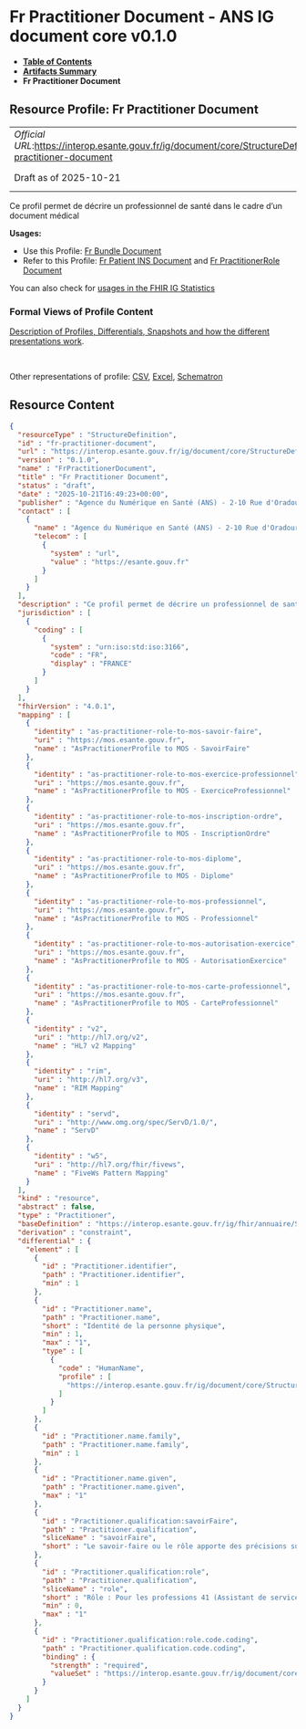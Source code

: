 # Fr Practitioner Document - ANS IG document core v0.1.0

* [**Table of Contents**](toc.md)
* [**Artifacts Summary**](artifacts.md)
* **Fr Practitioner Document**

## Resource Profile: Fr Practitioner Document 

| | |
| :--- | :--- |
| *Official URL*:https://interop.esante.gouv.fr/ig/document/core/StructureDefinition/fr-practitioner-document | *Version*:0.1.0 |
| Draft as of 2025-10-21 | *Computable Name*:FrPractitionerDocument |

 
Ce profil permet de décrire un professionnel de santé dans le cadre d’un document médical 

**Usages:**

* Use this Profile: [Fr Bundle Document](StructureDefinition-fr-bundle-document.md)
* Refer to this Profile: [Fr Patient INS Document](StructureDefinition-fr-patient-ins-document.md) and [Fr PractitionerRole Document](StructureDefinition-fr-practitionerRole-document.md)

You can also check for [usages in the FHIR IG Statistics](https://packages2.fhir.org/xig/ans.document.fr.core|current/StructureDefinition/fr-practitioner-document)

### Formal Views of Profile Content

 [Description of Profiles, Differentials, Snapshots and how the different presentations work](http://build.fhir.org/ig/FHIR/ig-guidance/readingIgs.html#structure-definitions). 

 

Other representations of profile: [CSV](StructureDefinition-fr-practitioner-document.csv), [Excel](StructureDefinition-fr-practitioner-document.xlsx), [Schematron](StructureDefinition-fr-practitioner-document.sch) 



## Resource Content

```json
{
  "resourceType" : "StructureDefinition",
  "id" : "fr-practitioner-document",
  "url" : "https://interop.esante.gouv.fr/ig/document/core/StructureDefinition/fr-practitioner-document",
  "version" : "0.1.0",
  "name" : "FrPractitionerDocument",
  "title" : "Fr Practitioner Document",
  "status" : "draft",
  "date" : "2025-10-21T16:49:23+00:00",
  "publisher" : "Agence du Numérique en Santé (ANS) - 2-10 Rue d'Oradour-sur-Glane, 75015 Paris",
  "contact" : [
    {
      "name" : "Agence du Numérique en Santé (ANS) - 2-10 Rue d'Oradour-sur-Glane, 75015 Paris",
      "telecom" : [
        {
          "system" : "url",
          "value" : "https://esante.gouv.fr"
        }
      ]
    }
  ],
  "description" : "Ce profil permet de décrire un professionnel de santé dans le cadre d'un document médical",
  "jurisdiction" : [
    {
      "coding" : [
        {
          "system" : "urn:iso:std:iso:3166",
          "code" : "FR",
          "display" : "FRANCE"
        }
      ]
    }
  ],
  "fhirVersion" : "4.0.1",
  "mapping" : [
    {
      "identity" : "as-practitioner-role-to-mos-savoir-faire",
      "uri" : "https://mos.esante.gouv.fr",
      "name" : "AsPractitionerProfile to MOS - SavoirFaire"
    },
    {
      "identity" : "as-practitioner-role-to-mos-exercice-professionnel",
      "uri" : "https://mos.esante.gouv.fr",
      "name" : "AsPractitionerProfile to MOS - ExerciceProfessionnel"
    },
    {
      "identity" : "as-practitioner-role-to-mos-inscription-ordre",
      "uri" : "https://mos.esante.gouv.fr",
      "name" : "AsPractitionerProfile to MOS - InscriptionOrdre"
    },
    {
      "identity" : "as-practitioner-role-to-mos-diplome",
      "uri" : "https://mos.esante.gouv.fr",
      "name" : "AsPractitionerProfile to MOS - Diplome"
    },
    {
      "identity" : "as-practitioner-role-to-mos-professionnel",
      "uri" : "https://mos.esante.gouv.fr",
      "name" : "AsPractitionerProfile to MOS - Professionnel"
    },
    {
      "identity" : "as-practitioner-role-to-mos-autorisation-exercice",
      "uri" : "https://mos.esante.gouv.fr",
      "name" : "AsPractitionerProfile to MOS - AutorisationExercice"
    },
    {
      "identity" : "as-practitioner-role-to-mos-carte-professionnel",
      "uri" : "https://mos.esante.gouv.fr",
      "name" : "AsPractitionerProfile to MOS - CarteProfessionnel"
    },
    {
      "identity" : "v2",
      "uri" : "http://hl7.org/v2",
      "name" : "HL7 v2 Mapping"
    },
    {
      "identity" : "rim",
      "uri" : "http://hl7.org/v3",
      "name" : "RIM Mapping"
    },
    {
      "identity" : "servd",
      "uri" : "http://www.omg.org/spec/ServD/1.0/",
      "name" : "ServD"
    },
    {
      "identity" : "w5",
      "uri" : "http://hl7.org/fhir/fivews",
      "name" : "FiveWs Pattern Mapping"
    }
  ],
  "kind" : "resource",
  "abstract" : false,
  "type" : "Practitioner",
  "baseDefinition" : "https://interop.esante.gouv.fr/ig/fhir/annuaire/StructureDefinition/as-practitioner",
  "derivation" : "constraint",
  "differential" : {
    "element" : [
      {
        "id" : "Practitioner.identifier",
        "path" : "Practitioner.identifier",
        "min" : 1
      },
      {
        "id" : "Practitioner.name",
        "path" : "Practitioner.name",
        "short" : "Identité de la personne physique",
        "min" : 1,
        "max" : "1",
        "type" : [
          {
            "code" : "HumanName",
            "profile" : [
              "https://interop.esante.gouv.fr/ig/document/core/StructureDefinition/fr-human-name-document"
            ]
          }
        ]
      },
      {
        "id" : "Practitioner.name.family",
        "path" : "Practitioner.name.family",
        "min" : 1
      },
      {
        "id" : "Practitioner.name.given",
        "path" : "Practitioner.name.given",
        "max" : "1"
      },
      {
        "id" : "Practitioner.qualification:savoirFaire",
        "path" : "Practitioner.qualification",
        "sliceName" : "savoirFaire",
        "short" : "Le savoir-faire ou le rôle apporte des précisions sur certaines professions : \n - Savoir-faire : pour les professions 10 (Médecin), 21 (Pharmacien), 40 (Chirurgien-dentiste) et 60 (Infirmier).\n - Rôle : pour les professions 41 (Assistant de service social) et 99 (Acteur caractérisé par son rôle)."
      },
      {
        "id" : "Practitioner.qualification:role",
        "path" : "Practitioner.qualification",
        "sliceName" : "role",
        "short" : "Rôle : Pour les professions 41 (Assistant de service social) et 99 (Acteur caractérisé par son rôle).",
        "min" : 0,
        "max" : "1"
      },
      {
        "id" : "Practitioner.qualification:role.code.coding",
        "path" : "Practitioner.qualification.code.coding",
        "binding" : {
          "strength" : "required",
          "valueSet" : "https://interop.esante.gouv.fr/ig/document/core/ValueSet/fr-doc-vs-role-prise-charge"
        }
      }
    ]
  }
}

```
